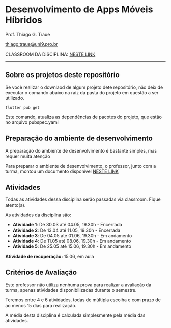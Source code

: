 # Desenvolvimento de Apps Móveis Híbridos

Prof. Thiago G. Traue

thiago.traue@uni9.pro.br

CLASSROOM DA DISCIPLINA: [NESTE LINK](https://classroom.google.com/c/NDY1OTg2MzM1MzU1?cjc=ymtuqf7)

---

## Sobre os projetos deste repositório

Se você realizar o downlaod de algum projeto dete repositório, não deix de executar o comando abaixo na raiz da pasta do projeto em questão a ser utilizado.

```
flutter pub get
```

Este comando, atualiza as dependências de pacotes do projeto, que estão no arquivo pubspec.yaml

## Preparação do ambiente de desenvolvimento

A preparação do ambiente de desenvolvimento é bastante simples, mas requer muita atenção

Para preparar o ambiente de desenvolvimento, o professor, junto com a turma, montou um documento disponível [NESTE LINK](https://docs.google.com/document/d/1hiHuZm_bghn95xhtBBpJNTOiINMZrdsZNfVft5JIksQ/edit?usp=sharing)

## Atividades

Todas as atividades dessa disciplina serão passadas via classroom. Fique atento(a).

As atividades da disciplina são:

- **Atividade 1**: De 30.03 até 04.05, 19.30h - Encerrada
- **Atividade 2**: De 13.04 até 11.05, 19.30h - Encerrada
- **Atividade 3**: De 04.05 até 01.06, 19.30h - Em andamento
- **Atividade 4**: De 11.05 até 08.06, 19.30h - Em andamento
- **Atividade 5**: De 25.05 até 15.06, 19.30h - Em andamento

**Atividade de recuperação:** 15.06, em aula

## Critérios de Avaliação

Este professor não utiliza nenhuma prova para realizar a avaliação da turma, apenas atividades disponibilizadas durante o semestre.

Teremos entre 4 e 6 atividades, todas de múltipla escolha e com prazo de ao menos 15 dias para realização.

A média desta disciplina é calculada simplesmente pela média das atividades.
